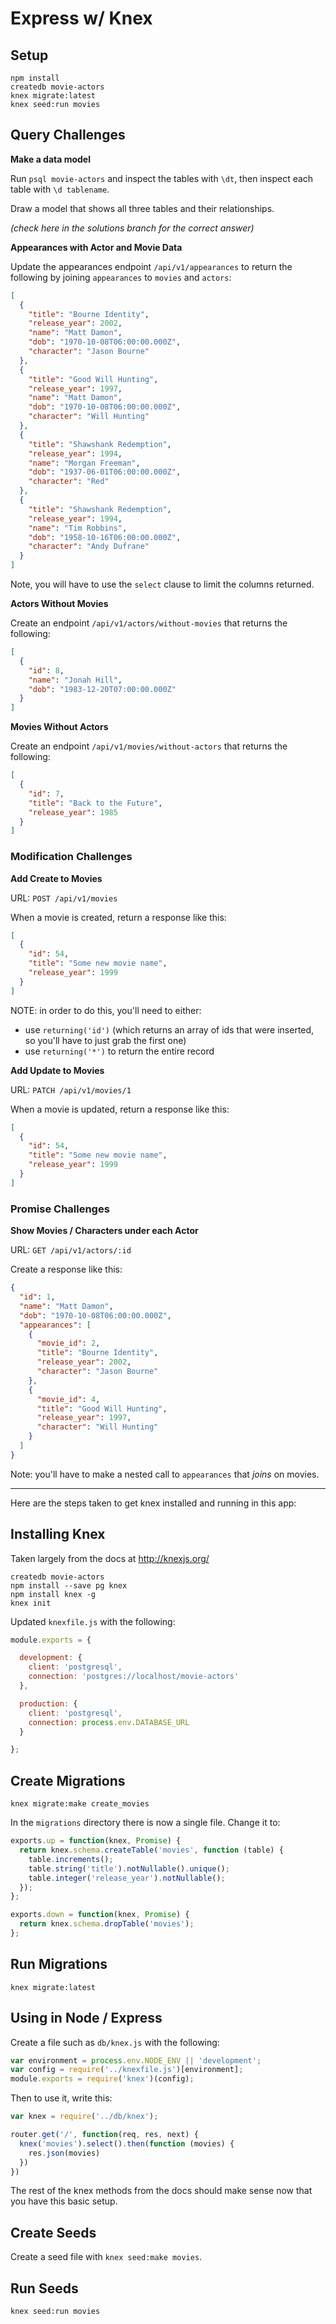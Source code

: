 # Express w/ Knex

## Setup

```
npm install
createdb movie-actors
knex migrate:latest
knex seed:run movies
```

## Query Challenges

**Make a data model**

Run `psql movie-actors` and inspect the tables with `\dt`, then inspect each table with `\d tablename`.

Draw a model that shows all three tables and their relationships.

_(check here in the solutions branch for the correct answer)_

**Appearances with Actor and Movie Data**

Update the appearances endpoint `/api/v1/appearances` to return the following by joining `appearances` to `movies` and `actors`:

```json
[
  {
    "title": "Bourne Identity",
    "release_year": 2002,
    "name": "Matt Damon",
    "dob": "1970-10-08T06:00:00.000Z",
    "character": "Jason Bourne"
  },
  {
    "title": "Good Will Hunting",
    "release_year": 1997,
    "name": "Matt Damon",
    "dob": "1970-10-08T06:00:00.000Z",
    "character": "Will Hunting"
  },
  {
    "title": "Shawshank Redemption",
    "release_year": 1994,
    "name": "Morgan Freeman",
    "dob": "1937-06-01T06:00:00.000Z",
    "character": "Red"
  },
  {
    "title": "Shawshank Redemption",
    "release_year": 1994,
    "name": "Tim Robbins",
    "dob": "1958-10-16T06:00:00.000Z",
    "character": "Andy Dufrane"
  }
]
```

Note, you will have to use the `select` clause to limit the columns returned.

**Actors Without Movies**

Create an endpoint `/api/v1/actors/without-movies` that returns the following:

```json
[
  {
    "id": 8,
    "name": "Jonah Hill",
    "dob": "1983-12-20T07:00:00.000Z"
  }
]
```

**Movies Without Actors**

Create an endpoint `/api/v1/movies/without-actors` that returns the following:

```json
[
  {
    "id": 7,
    "title": "Back to the Future",
    "release_year": 1985
  }
]
```

### Modification Challenges

**Add Create to Movies**

URL: `POST /api/v1/movies`

When a movie is created, return a response like this:

```json
[
  {
    "id": 54,
    "title": "Some new movie name",
    "release_year": 1999
  }
]
```

NOTE: in order to do this, you'll need to either:

- use `returning('id')` (which returns an array of ids that were inserted, so you'll have to just grab the first one)
- use `returning('*')` to return the entire record

**Add Update to Movies**

URL: `PATCH /api/v1/movies/1`

When a movie is updated, return a response like this:

```json
[
  {
    "id": 54,
    "title": "Some new movie name",
    "release_year": 1999
  }
]
```


### Promise Challenges

**Show Movies / Characters under each Actor**

URL: `GET /api/v1/actors/:id`

Create a response like this:

```json
{
  "id": 1,
  "name": "Matt Damon",
  "dob": "1970-10-08T06:00:00.000Z",
  "appearances": [
    {
      "movie_id": 2,
      "title": "Bourne Identity",
      "release_year": 2002,
      "character": "Jason Bourne"
    },
    {
      "movie_id": 4,
      "title": "Good Will Hunting",
      "release_year": 1997,
      "character": "Will Hunting"
    }
  ]
}
```

Note: you'll have to make a nested call to `appearances` that _joins_ on movies.

---------

Here are the steps taken to get knex installed and running in this app:

## Installing Knex

Taken largely from the docs at http://knexjs.org/

```
createdb movie-actors
npm install --save pg knex
npm install knex -g
knex init
```

Updated `knexfile.js` with the following:

```js
module.exports = {

  development: {
    client: 'postgresql',
    connection: 'postgres://localhost/movie-actors'
  },

  production: {
    client: 'postgresql',
    connection: process.env.DATABASE_URL
  }

};
```

## Create Migrations

```
knex migrate:make create_movies
```

In the `migrations` directory there is now a single file.  Change it to:

```js
exports.up = function(knex, Promise) {
  return knex.schema.createTable('movies', function (table) {
    table.increments();
    table.string('title').notNullable().unique();
    table.integer('release_year').notNullable();
  });
};

exports.down = function(knex, Promise) {
  return knex.schema.dropTable('movies');
};
```

## Run Migrations

```
knex migrate:latest
```

## Using in Node / Express

Create a file such as `db/knex.js` with the following:

```js
var environment = process.env.NODE_ENV || 'development';
var config = require('../knexfile.js')[environment];
module.exports = require('knex')(config);
```

Then to use it, write this:

```js
var knex = require('../db/knex');

router.get('/', function(req, res, next) {
  knex('movies').select().then(function (movies) {
    res.json(movies)
  })
})
```

The rest of the knex methods from the docs should make sense now that you have this basic setup.

## Create Seeds

Create a seed file with `knex seed:make movies`.

## Run Seeds

```
knex seed:run movies
```
